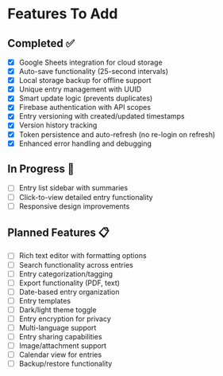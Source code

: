 # Features To Add

## Completed ✅
- [x] Google Sheets integration for cloud storage
- [x] Auto-save functionality (25-second intervals)
- [x] Local storage backup for offline support
- [x] Unique entry management with UUID
- [x] Smart update logic (prevents duplicates)
- [x] Firebase authentication with API scopes
- [x] Entry versioning with created/updated timestamps
- [x] Version history tracking
- [x] Token persistence and auto-refresh (no re-login on refresh)
- [x] Enhanced error handling and debugging

## In Progress 🚧
- [ ] Entry list sidebar with summaries
- [ ] Click-to-view detailed entry functionality
- [ ] Responsive design improvements

## Planned Features 📋
- [ ] Rich text editor with formatting options
- [ ] Search functionality across entries
- [ ] Entry categorization/tagging
- [ ] Export functionality (PDF, text)
- [ ] Date-based entry organization
- [ ] Entry templates
- [ ] Dark/light theme toggle
- [ ] Entry encryption for privacy
- [ ] Multi-language support
- [ ] Entry sharing capabilities
- [ ] Image/attachment support
- [ ] Calendar view for entries
- [ ] Backup/restore functionality

